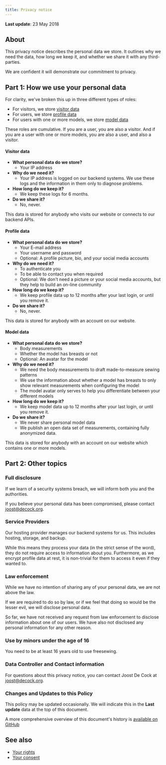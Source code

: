 ```yaml
---
title: Privacy notice
---
```


**Last update**: 23 May 2018

## About

This privacy notice describes the personal data we store. It outlines why we need the data, how long we keep it, and whether we share it with any third-parties.

We are confident it will demonstrate our commitment to privacy.

## Part 1: How we use your personal data

For clarity, we've broken this up in three different types of roles:

 - For visitors, we store [visitor data](#visitor-data)
 - For users, we store [profile data](#profile-data)
 - For users with one or more models, we store [model data](#model-data)

These roles are cumulative. If you are a user, you are also a visitor. And if you are a user with one or more models, you are also a user, and also a visitor.

<Note>

#### Visitor data

 - **What personal data do we store?**
   - Your IP address
 - **Why do we need it?**
   - Your IP address is logged on our backend systems. We use these logs and the information in them only to diagnose problems.
 - **How long do we keep it?**
   - We keep these logs for 6 months.
 - **Do we share it?**
   - No, never.

This data is stored for anybody who visits our website or connects to our backend APIs.

</Note>

<Note>

#### Profile data

 - **What personal data do we store?**
   - Your E-mail address
   - Your username and password
   - Optional: A profile picture, bio, and your social media accounts
 - **Why do we need it?**
   - To authenticate you
   - To be able to contact you when required
   - Optional: We don't need a picture or your social media accounts, but they help to build an on-line community
 - **How long do we keep it?**
   - We keep profile data up to 12 months after your last login, or until you remove it.
 - **Do we share it?**
   - No, never.

This data is stored for anybody with an account on our website.

</Note>

<Note>

#### Model data

 - **What personal data do we store?**
   - Body measurements
   - Whether the model has breasts or not
   - Optional: An avatar for the model
 - **Why do we need it?**
   - We need the body measurements to draft made-to-measure sewing patterns
   - We use the information about whether a model has breasts to only show relevant measurements when configuring the model
   - The model avatar only serves to help you differentiate between your different models
 - **How long do we keep it?**
   - We keep model data up to 12 months after your last login, or until you remove it.
 - **Do we share it?**
   - We never share personal model data
   - We publish an open data set of measurements, containing fully anonymized data.

This data is stored for anybody with an account on our website which contains one or more models.

</Note>

## Part 2: Other topics

### Full disclosure

If we learn of a security systems breach, we will inform both you and the authorities.

If you believe your personal data has been compromised, please contact joost@decock.org.


### Service Providers

Our hosting provider manages our backend systems for us. This includes hosting, storage, and backup.

While this means they process your data (in the strict sense of the word), they do not require access to information about you. Furthermore, as we encrypt profile data at rest, it is non-trivial for them to access it even if they wanted to.

### Law enforcement

While we have no intention of sharing any of your personal data, we are not above the law.

If we are required to do so by law, or if we feel that doing so would be the lesser evil, we will disclose personal data.

So far, we have not received any request from law enforcement to disclose information about one of our users. We have also not disclosed any personal information for any other reason.

### Use by minors under the age of 16

You need to be at least 16 years old to use freesewing.

### Data Controller and Contact information

For questions about this privacy notice, you can contact Joost De Cock at joost@decock.org.

### Changes and Updates to this Policy

This policy may be updated occasionally. We will indicate this in the **Last update** data at the top of this document.

A more comprehensive overview of this document's history is [available on GitHub](https://github.com/freesewing/markdown/commits/develop/org/docs/about/privacy)

## See also

 - [Your rights](/docs/about/rights)
 - [Your consent](/account/consent)


